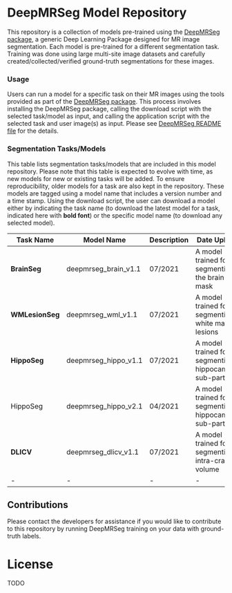 # DeepMRSeg Model Repository

This repository is a collection of models pre-trained using the [DeepMRSeg package](https://github.com/CBICA/DeepMRSeg), a generic Deep Learning Package designed for MR image segmentation. Each model is pre-trained for a different segmentation task. Training was done using large multi-site image datasets and carefully created/collected/verified ground-truth segmentations for these images. 

### Usage

Users can run a model for a specific task on their MR images using the tools provided as part of the [DeepMRSeg package](https://github.com/CBICA/DeepMRSeg). This process involves installing the DeepMRSeg package, calling the download script with the selected task/model as input, and calling the application script with the selected task and user image(s) as input. Please see [DeepMRSeg README file](https://github.com/CBICA/DeepMRSeg#readme) for the details.

### Segmentation Tasks/Models <a name="seg_tasks"/>

This table lists segmentation tasks/models that are included in this model repository. Please note that this table is expected to evolve with time, as new models for new or existing tasks will be added. To ensure reproducibility, older models for a task are also kept in the repository. These models are tagged using a model name that includes a version number and a time stamp. Using the download script, the user can download a model either by indicating the task name (to download the latest model for a task, indicated here with <b>bold font</b>) or the specific model name (to download any selected model).

|Task Name |Model Name |Description |Date Upload |File Name |
|-|-|-|-|-|
|<b>BrainSeg</b>|deepmrseg_brain_v1.1|07/2021|A model trained for segmenting the brain mask|deepmrseg_brainmask_v1.1.zip|
|<b>WMLesionSeg</b>|deepmrseg_wml_v1.1|07/2021|A model trained for segmenting white matter lesions|deepmrseg_wml_v1.1.zip|
|<b>HippoSeg</b>|deepmrseg_hippo_v1.1|07/2021|A model trained for segmenting hippocampus sub-parts|deepmrseg_hippo_v2.1.zip|
|HippoSeg|deepmrseg_hippo_v2.1|04/2021|A model trained for segmenting hippocampus sub-parts|deepmrseg_hippo_v1.1.zip|
|<b>DLICV</b>|deepmrseg_dlicv_v1.1|07/2021|A model trained for segmenting intra-cranial volume|deepmrseg_dlicv_v1.1.zip|
|-|-|-|-|

## Contributions
Please contact the developers for assistance if you would like to contribute to this repository by running DeepMRSeg training on your data with ground-truth labels.

# License
TODO
